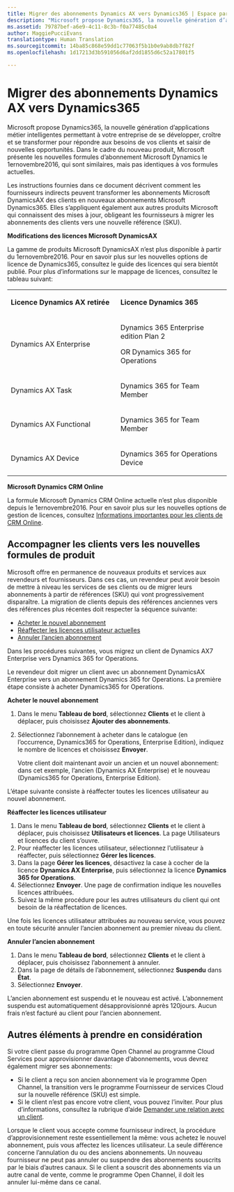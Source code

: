 ```yaml
---
title: Migrer des abonnements Dynamics AX vers Dynamics365 | Espace partenaires
description: "Microsoft propose Dynamics365, la nouvelle génération d’applications métier intelligentes permettant à votre entreprise de se développer, croître et se transformer pour répondre aux besoins de vos clients et saisir de nouvelles opportunités."
ms.assetid: 79787bef-a6e9-4c11-8c3b-f0a77485c0a4
author: MaggiePucciEvans
translationtype: Human Translation
ms.sourcegitcommit: 14ba85c868e59dd1c77063f5b1b0e9ab8db7f82f
ms.openlocfilehash: 1d17213d3b591056d6af2dd1855d6c52a17801f5

---
```


# Migrer des abonnements Dynamics AX vers Dynamics365


Microsoft propose Dynamics365, la nouvelle génération d’applications métier intelligentes permettant à votre entreprise de se développer, croître et se transformer pour répondre aux besoins de vos clients et saisir de nouvelles opportunités. Dans le cadre du nouveau produit, Microsoft présente les nouvelles formules d’abonnement Microsoft Dynamics le 1ernovembre2016, qui sont similaires, mais pas identiques à vos formules actuelles.

Les instructions fournies dans ce document décrivent comment les fournisseurs indirects peuvent transformer les abonnements Microsoft DynamicsAX des clients en nouveaux abonnements Microsoft Dynamics365. Elles s’appliquent également aux autres produits Microsoft qui connaissent des mises à jour, obligeant les fournisseurs à migrer les abonnements des clients vers une nouvelle référence (SKU).

**Modifications des licences Microsoft DynamicsAX**

La gamme de produits Microsoft DynamicsAX n’est plus disponible à partir du 1ernovembre2016. Pour en savoir plus sur les nouvelles options de licence de Dynamics365, consultez le guide des licences qui sera bientôt publié. Pour plus d’informations sur le mappage de licences, consultez le tableau suivant:

<table>
<colgroup>
<col width="50%" />
<col width="50%" />
</colgroup>
<tbody>
<tr class="odd">
<td><p><strong>Licence Dynamics AX retirée</strong></p></td>
<td><p><strong>Licence Dynamics 365</strong></p></td>
</tr>
<tr class="even">
<td><p>Dynamics AX Enterprise</p></td>
<td><p>Dynamics 365 Enterprise edition Plan 2</p>
<p>OR Dynamics 365 for Operations</p></td>
</tr>
<tr class="odd">
<td><p>Dynamics AX Task</p></td>
<td><p>Dynamics 365 for Team Member</p></td>
</tr>
<tr class="even">
<td><p>Dynamics AX Functional</p></td>
<td><p>Dynamics 365 for Team Member</p></td>
</tr>
<tr class="odd">
<td><p>Dynamics AX Device</p></td>
<td><p>Dynamics 365 for Operations Device</p></td>
</tr>
</tbody>
</table>

 

**Microsoft Dynamics CRM Online**

La formule Microsoft Dynamics CRM Online actuelle n’est plus disponible depuis le 1ernovembre2016. Pour en savoir plus sur les nouvelles options de gestion de licences, consultez [Informations importantes pour les clients de CRM Online](https://go.microsoft.com/fwlink/?linkid=831667).

## Accompagner les clients vers les nouvelles formules de produit


Microsoft offre en permanence de nouveaux produits et services aux revendeurs et fournisseurs. Dans ces cas, un revendeur peut avoir besoin de mettre à niveau les services de ses clients ou de migrer leurs abonnements à partir de références (SKU) qui vont progressivement disparaître. La migration de clients depuis des références anciennes vers des références plus récentes doit respecter la séquence suivante:

-   [Acheter le nouvel abonnement](#manual-subscription-migration-purchasenewsubsc)
-   [Réaffecter les licences utilisateur actuelles](#manual-subscription-migration-reassignlicenses)
-   [Annuler l’ancien abonnement](#manual-subscription-migration-cancelsubscriptions)

Dans les procédures suivantes, vous migrez un client de Dynamics AX7 Enterprise vers Dynamics 365 for Operations.

<a href="" id="purchasenewsubsc"></a>
Le revendeur doit migrer un client avec un abonnement DynamicsAX Enterprise vers un abonnement Dynamics 365 for Operations. La première étape consiste à acheter Dynamics365 for Operations.

**Acheter le nouvel abonnement**

1.  Dans le menu **Tableau de bord**, sélectionnez **Clients** et le client à déplacer, puis choisissez **Ajouter des abonnements**.
2.  Sélectionnez l’abonnement à acheter dans le catalogue (en l’occurrence, Dynamics365 for Operations, Enterprise Edition), indiquez le nombre de licences et choisissez **Envoyer**.

    Votre client doit maintenant avoir un ancien et un nouvel abonnement: dans cet exemple, l’ancien (Dynamics AX Enterprise) et le nouveau (Dynamics365 for Operations, Enterprise Edition).

<a href="" id="reassignlicenses"></a>
L’étape suivante consiste à réaffecter toutes les licences utilisateur au nouvel abonnement.

**Réaffecter les licences utilisateur**

1.  Dans le menu **Tableau de bord**, sélectionnez **Clients** et le client à déplacer, puis choisissez **Utilisateurs et licences**. La page Utilisateurs et licences du client s’ouvre.
2.  Pour réaffecter les licences utilisateur, sélectionnez l’utilisateur à réaffecter, puis sélectionnez **Gérer les licences**.
3.  Dans la page **Gérer les licences**, désactivez la case à cocher de la licence **Dynamics AX Enterprise**, puis sélectionnez la licence **Dynamics 365 for Operations**.
4.  Sélectionnez **Envoyer**. Une page de confirmation indique les nouvelles licences attribuées.
5.  Suivez la même procédure pour les autres utilisateurs du client qui ont besoin de la réaffectation de licences.

<a href="" id="cancelsubscriptions"></a>
Une fois les licences utilisateur attribuées au nouveau service, vous pouvez en toute sécurité annuler l’ancien abonnement au premier niveau du client.

**Annuler l’ancien abonnement**

1.  Dans le menu **Tableau de bord**, sélectionnez **Clients** et le client à déplacer, puis choisissez l’abonnement à annuler.
2.  Dans la page de détails de l’abonnement, sélectionnez **Suspendu** dans **État**.
3.  Sélectionnez **Envoyer**.

L’ancien abonnement est suspendu et le nouveau est activé. L’abonnement suspendu est automatiquement désapprovisionné après 120jours. Aucun frais n’est facturé au client pour l’ancien abonnement.

## Autres éléments à prendre en considération


Si votre client passe du programme Open Channel au programme Cloud Services pour approvisionner davantage d’abonnements, vous devrez également migrer ses abonnements:

-   Si le client a reçu son ancien abonnement via le programme Open Channel, la transition vers le programme Fournisseur de services Cloud sur la nouvelle référence (SKU) est simple.
-   Si le client n’est pas encore votre client, vous pouvez l’inviter. Pour plus d’informations, consultez la rubrique d’aide [Demander une relation avec un client](https://msdn.microsoft.com/en-us/library/partnercenter/mt750320.aspx).

Lorsque le client vous accepte comme fournisseur indirect, la procédure d’approvisionnement reste essentiellement la même: vous achetez le nouvel abonnement, puis vous affectez les licences utilisateur. La seule différence concerne l’annulation du ou des anciens abonnements. Un nouveau fournisseur ne peut pas annuler ou suspendre des abonnements souscrits par le biais d’autres canaux. Si le client a souscrit des abonnements via un autre canal de vente, comme le programme Open Channel, il doit les annuler lui-même dans ce canal.

 

 






<!--HONumber=Nov16_HO4-->


